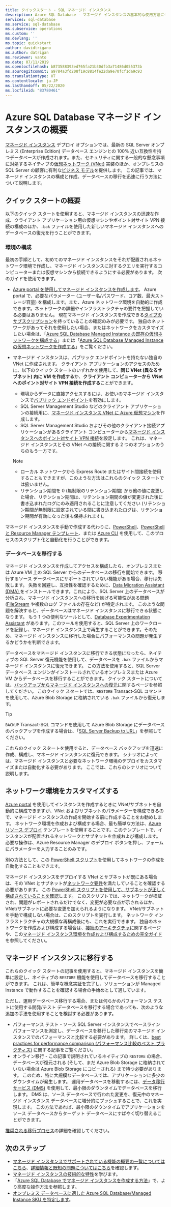 ```yaml
---
title: クイックスタート - SQL マネージド インスタンス
description: Azure SQL Database - マネージド インスタンスの基本的な使用方法について説明します
services: sql-database
ms.service: sql-database
ms.subservice: operations
ms.custom: ''
ms.devlang: ''
ms.topic: quickstart
author: davidtrigano
ms.author: datrigan
ms.reviewer: vanto
ms.date: 07/11/2019
ms.openlocfilehash: b873588393ed765fa21b30dfb3a71486d055373b
ms.sourcegitcommit: a9784a3fd208f19c8814fe22da9e70fcf1da9c93
ms.translationtype: HT
ms.contentlocale: ja-JP
ms.lasthandoff: 05/22/2020
ms.locfileid: "83780461"
---
```

# <a name="getting-started-with-azure-sql-database-managed-instance"></a>Azure SQL Database マネージド インスタンスの概要

[マネージド インスタンス](sql-database-managed-instance-index.yml) デプロイ オプションでは、最新の SQL Server オンプレミス (Enterprise Edition) データベース エンジンとの 100% 近い互換性を持つデータベースが作成されます。また、セキュリティに関する一般的な懸念事項に対処するネイティブの[仮想ネットワーク (VNet)](../virtual-network/virtual-networks-overview.md) 実装のほか、オンプレミスの SQL Server の顧客に有利な[ビジネス モデル](https://azure.microsoft.com/pricing/details/sql-database/)を提供します。 この記事では、マネージド インスタンスの構成と作成、データベースの移行を迅速に行う方法について説明します。

## <a name="quickstart-overview"></a>クイック スタートの概要

以下のクイック スタートを使用すると、マネージド インスタンスの迅速な作成、クライアント アプリケーション用の仮想マシンやポイント対サイト VPN 接続の構成のほか、`.bak` ファイルを使用した新しいマネージド インスタンスへのデータベースの復元を行うことができます。

### <a name="configure-environment"></a>環境の構成

最初の手順として、初めてのマネージド インスタンスをそれが配置されるネットワーク環境で作成し、マネージド インスタンスに対するクエリを実行するコンピューターまたは仮想マシンから接続できるようにする必要があります。 次のガイドを使用できます。

- [Azure portal を使用してマネージド インスタンスを作成します](sql-database-managed-instance-get-started.md)。 Azure portal で、必要なパラメーター (ユーザー名/パスワード、コア数、最大ストレージ容量) を構成します。また、Azure ネットワーク環境を自動的に作成できます。ネットワークの詳細やインフラストラクチャの要件を把握している必要はありません。 現在マネージド インスタンスを作成できる[タイプのサブスクリプション](sql-database-managed-instance-resource-limits.md#supported-subscription-types)を持っていることの確認のみが必要です。 独自のネットワークがあってそれを使用したい場合、またはネットワークをカスタマイズしたい場合は、「[Azure SQL Database Managed Instance の既存の仮想ネットワークを構成する](sql-database-managed-instance-configure-vnet-subnet.md)」または「[Azure SQL Database Managed Instance の仮想ネットワークを作成する](sql-database-managed-instance-create-vnet-subnet.md)」をご覧ください。
- マネージド インスタンスは、パブリック エンドポイントを持たない独自の VNet に作成されます。 クライアント アプリケーションのアクセスのために、以下のクイック スタートのいずれかを使用して、**同じ VNet (異なるサブネット) 内に VM を作成する**か、**クライアント コンピューターから VNet へのポイント対サイト VPN 接続を作成する**ことができます。
  - 環境からデータに直接アクセスするには、お使いのマネージド インスタンスで[パブリック エンドポイント](sql-database-managed-instance-public-endpoint-configure.md)を有効にします。
  - SQL Server Management Studio などのクライアント アプリケーションの接続用に、[マネージド インスタンス VNet に Azure 仮想マシン](sql-database-managed-instance-configure-vm.md)を作成します。
  - SQL Server Management Studio およびその他のクライアント接続アプリケーションがあるクライアント コンピューターから[マネージド インスタンスへのポイント対サイト VPN 接続](sql-database-managed-instance-configure-p2s.md)を設定します。 これは、マネージド インスタンスとその VNet への接続に関する 2 つのオプションのうちのもう一方です。

  > [!NOTE]
  > - ローカル ネットワークから Express Route またはサイト間接続を使用することもできますが、このような方法はこれらのクイック スタートでは扱いません。
  > - リテンション期間を 0 (無制限のリテンション期間) から他の値に変更した場合、リテンション期間は、リテンション期間の値が変更された後に書き込まれたログにのみ適用されることに注意してください (リテンション期間が無制限に設定されている間に書き込まれたログは、リテンション期間が有効になった後も保持されます)。

マネージド インスタンスを手動で作成する代わりに、[PowerShell](scripts/sql-database-create-configure-managed-instance-powershell.md)、[PowerShell と Resource Manager テンプレート](scripts/sql-managed-instance-create-powershell-azure-resource-manager-template.md)、または [Azure CLI](https://docs.microsoft.com/cli/azure/sql/mi#az-sql-mi-create) を使用して、このプロセスのスクリプト化と自動化を行うことができます。

### <a name="migrate-your-databases"></a>データベースを移行する

マネージド インスタンスを作成してアクセスを構成したら、オンプレミスまたは Azure VM 上の SQL Server からのデータベースの移行を開始できます。 移行するソース データベースにサポートされていない機能がある場合、移行は失敗します。 失敗を回避し、互換性を確認するために、[Data Migration Assistant (DMA) ](https://www.microsoft.com/download/details.aspx?id=53595) をインストールできます。これにより、SQL Server 上のデータベースが分析され、マネージド インスタンスへの移行を妨げる可能性がある問題 ([FileStream](https://docs.microsoft.com/sql/relational-databases/blob/filestream-sql-server) や複数のログ ファイルの存在など) が特定されます。 このような問題を解決すると、データベースはマネージド インスタンスに移行できる状態になります。 もう 1 つの便利なツールとして、[Database Experimentation Assistant](https://blogs.msdn.microsoft.com/datamigration/2018/08/06/release-database-experimentation-assistant-dea-v2-6/) があります。このツールを使用すると、SQL Server 上のワークロードを記録し、マネージド インスタンス上で再生することができます。そのため、マネージド インスタンスに移行した場合にパフォーマンスの問題が発生するかどうかを判断できます。

データベースをマネージド インスタンスに移行できる状態になったら、ネイティブの SQL Server 復元機能を使用して、データベースを `.bak` ファイルからマネージド インスタンスに復元できます。 この方法を使用すると、SQL Server データベース エンジンがインストールされているオンプレミスまたは Azure VM からデータベースを移行することができます。 クイック スタートについては、[バックアップからマネージド インスタンスへの復元](sql-database-managed-instance-get-started-restore.md)に関するページを参照してください。 このクイック スタートでは、`RESTORE` Transact-SQL コマンドを使用して、Azure Blob Storage に格納されている `.bak` ファイルから復元します。

> [!TIP]
> `BACKUP` Transact-SQL コマンドを使用して Azure Blob Storage にデータベースのバックアップを作成する場合は、「[SQL Server Backup to URL](https://docs.microsoft.com/sql/relational-databases/backup-restore/sql-server-backup-to-url)」を参照してください。

これらのクイック スタートを使用すると、データベース バックアップを迅速に作成、構成し、マネージド インスタンスに復元できます。 シナリオによっては、マネージド インスタンスと必要なネットワーク環境のデプロイをカスタマイズまたは自動化する必要があります。 ここでは、これらのシナリオについて説明します。

## <a name="customize-network-environment"></a>ネットワーク環境をカスタマイズする

[Azure portal](sql-database-managed-instance-get-started.md) を使用してインスタンスを作成するときに VNet/サブネットを自動的に構成できますが、VNet およびサブネットのパラメーターを構成できるので、マネージド インスタンスの作成を開始する前に作成することをお勧めします。 ネットワーク環境を作成および構成する場合、最も簡単な方法は、[Azure リソース デプロイ](sql-database-managed-instance-create-vnet-subnet.md) テンプレートを使用することです。このテンプレートで、インスタンスが配置されるネットワークとサブネットを作成および構成します。 必要な操作は、Azure Resource Manager のデプロイ ボタンを押し、フォームにパラメーターを入力することのみです。

別の方法として、この [PowerShell スクリプト](https://www.powershellmagazine.com/2018/07/23/configuring-azure-environment-to-set-up-azure-sql-database-managed-instance-preview/)を使用してネットワークの作成を自動化することもできます。

マネージド インスタンスをデプロイする VNet とサブネットが既にある場合は、その VNet とサブネットが[ネットワーク要件](sql-database-managed-instance-connectivity-architecture.md#network-requirements)を満たしていることを確認する必要があります。 この [PowerShell スクリプトを使用して、サブネットが正しく構成されていることを確認](sql-database-managed-instance-configure-vnet-subnet.md)します。 このスクリプトでは、ネットワークが検証され、問題がレポートされるだけでなく、変更が必要な点が示されるほか、VNet/サブネットに必要な変更を加えられるようになります。 VNet/サブネットを手動で構成しない場合は、このスクリプトを実行します。 ネットワーク インフラストラクチャの大規模な再構成後にも、これを実行できます。 独自のネットワークを作成および構成する場合は、[接続のアーキテクチャ](sql-database-managed-instance-connectivity-architecture.md)に関するページや、この[マネージド インスタンス環境を作成および構成するための完全ガイド](https://medium.com/azure-sqldb-managed-instance/the-ultimate-guide-for-creating-and-configuring-azure-sql-managed-instance-environment-91ff58c0be01)を参照してください。

## <a name="migrate-to-a-managed-instance"></a>マネージド インスタンスに移行する

これらのクイック スタートの記事を使用すると、マネージド インスタンスを簡単に設定し、ネイティブの `RESTORE` 機能を使用してデータベースを移行することができます。 これは、簡単な概念実証を完了し、ソリューションが Managed Instance で動作することを確認する場合の手始めとして適しています。 

ただし、運用データベース移行する場合、または何らかのパフォーマンス テストに使用する開発/テスト データベースを移行する場合であっても、次のような追加の手法を使用することを検討する必要があります。
- パフォーマンス テスト - ソース SQL Server インスタンスでベースライン パフォーマンスを測定し、データベースを移行した移行先のマネージド インスタンスでのパフォーマンスと比較する必要があります。 詳しくは、[best practices for performance comparison (パフォーマンス比較のベスト プラクティス)](https://techcommunity.microsoft.com/t5/Azure-SQL-Database/The-best-practices-for-performance-comparison-between-Azure-SQL/ba-p/683210) に関する記事をご覧ください。
- オンライン移行 - この記事で説明されているネイティブの `RESTORE` の場合、データベースが復元される (そして、まだ Azure Blob Storage に格納されていない場合は Azure Blob Storage にコピーされる) まで待つ必要があります。 このため、特に大規模なデータベースでは、アプリケーションに多少のダウンタイムが発生します。 運用データベースを移動するには、[データ移行サービス (DMS)](https://docs.microsoft.com/azure/dms/tutorial-sql-server-to-managed-instance?toc=/azure/sql-database/toc.json) を使用して、最小限のダウンタイムでデータベースを移行します。 DMS は、ソース データベースで行われた変更を、復元中のマネージド インスタンス データベースに増分的にプッシュすることで、これを実現します。 この方法であれば、最小限のダウンタイムでアプリケーションをソース データベースからターゲット データベースにすばやく切り替えることができます。

[推奨される移行プロセス](sql-database-managed-instance-migrate.md)の詳細を確認してください。

## <a name="next-steps"></a>次のステップ

- [マネージド インスタンスでサポートされている機能の概要の一覧についてはこちら](sql-database-features.md)、[詳細情報と既知の問題についてはこちら](sql-database-managed-instance-transact-sql-information.md)を確認します。
- [マネージド インスタンスの技術的な特性](sql-database-managed-instance-resource-limits.md#service-tier-characteristics)を学びます。
- 「[Azure SQL Database でマネージド インスタンスを作成する方法](sql-database-howto-managed-instance.md)」で、より高度な操作方法を参照します。
- [オンプレミス データベースに適した Azure SQL Database/Managed Instance SKU を特定します](/sql/dma/dma-sku-recommend-sql-db/)。
